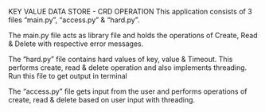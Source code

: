 KEY VALUE DATA STORE - CRD OPERATION
This application consists of 3 files “main.py”, “access.py” & “hard.py”.

The main.py file acts as library file and holds the operations of Create, Read & Delete with respective error messages.

The “hard.py” file contains hard values of key, value & Timeout. This performs create, read & delete operation and also implements threading.
Run this file to get output in terminal 

The “access.py” file gets input from the user and performs operations of create, read & delete based on user input with threading.
